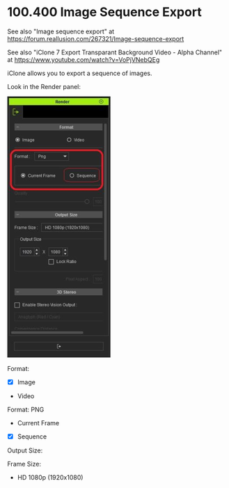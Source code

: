 
# 100.400 Image Sequence Export

See also "Image sequence export" at https://forum.reallusion.com/267321/Image-sequence-export

See also "iClone 7 Export Transparant Background Video - Alpha Channel" at https://www.youtube.com/watch?v=VoPjVNebQEg

iClone allows you to export a sequence of images.

Look in the Render panel:

![render panel](./RenderPanel.jpg)

Format:
- [X] Image
- Video

Format: PNG

- Current Frame
- [X] Sequence

Output Size:

Frame Size: 

- HD 1080p (1920x1080)

